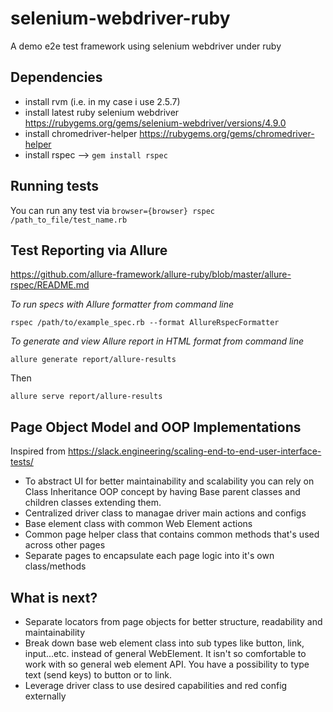 # selenium-webdriver-ruby
A demo e2e test framework using selenium webdriver under ruby

## Dependencies

- install rvm (i.e. in my case i use 2.5.7)
- install latest ruby selenium webdriver https://rubygems.org/gems/selenium-webdriver/versions/4.9.0
- install chromedriver-helper https://rubygems.org/gems/chromedriver-helper
- install rspec --> ```gem install rspec```

## Running tests

You can run any test via ```browser={browser} rspec /path_to_file/test_name.rb```

## Test Reporting via Allure

https://github.com/allure-framework/allure-ruby/blob/master/allure-rspec/README.md

_To run specs with Allure formatter from command line_

    rspec /path/to/example_spec.rb --format AllureRspecFormatter
    
_To generate and view Allure report in HTML format from command line_

    allure generate report/allure-results
    
 Then
 
    allure serve report/allure-results

## Page Object Model and OOP Implementations

Inspired from https://slack.engineering/scaling-end-to-end-user-interface-tests/

 - To abstract UI for better maintainability and scalability you can rely on Class Inheritance OOP concept by having Base parent classes and children classes extending them.
 - Centralized driver class to managae driver main actions and configs
 - Base element class with common Web Element actions
 - Common page helper class that contains common methods that's used across other pages
 - Separate pages to encapsulate each page logic into it's own class/methods

## What is next?

- Separate locators from page objects for better structure, readability and maintainability
- Break down base web element class into sub types like button, link, input...etc. instead of general WebElement. It isn't so comfortable to work with so general web element API. You have a possibility to type text (send keys) to button or to link.
- Leverage driver class to use desired capabilities and red config externally



